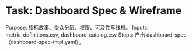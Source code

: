 # Task: Dashboard Spec & Wireframe

Purpose: 指标故事、受众分层、权限、可及性与线框。
Inputs: metric_definitions.csv, dashboard_catalog.csv
Steps: 产出 dashboard-spec（dashboard-spec-tmpl.yaml）。
